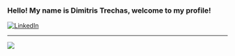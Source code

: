 ### Hello! My name is Dimitris Trechas, welcome to my profile!


[![LinkedIn](https://img.shields.io/badge/LinkedIn-%230077B5.svg?logo=linkedin&logoColor=white)](https://linkedin.com/in/dimitristrechas)

---

![](https://github-readme-stats.vercel.app/api/top-langs/?username=dimitristrechas&theme=dracula&hide_border=true&include_all_commits=true&count_private=true&layout=compact)
